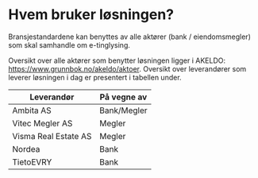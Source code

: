 # Hvem bruker løsningen?
Bransjestandardene kan benyttes av alle aktører (bank / eiendomsmegler) som skal samhandle om e-tinglysing. 

Oversikt over alle aktører som benytter løsningen ligger i AKELDO: https://www.grunnbok.no/akeldo/aktoer. Oversikt over leverandører som leverer løsningen i dag er presentert i tabellen under.

Leverandør | På vegne av
---------- | -----------
Ambita AS | Bank/Megler
Vitec Megler AS | Megler
Visma Real Estate AS | Megler
Nordea | Bank
TietoEVRY | Bank